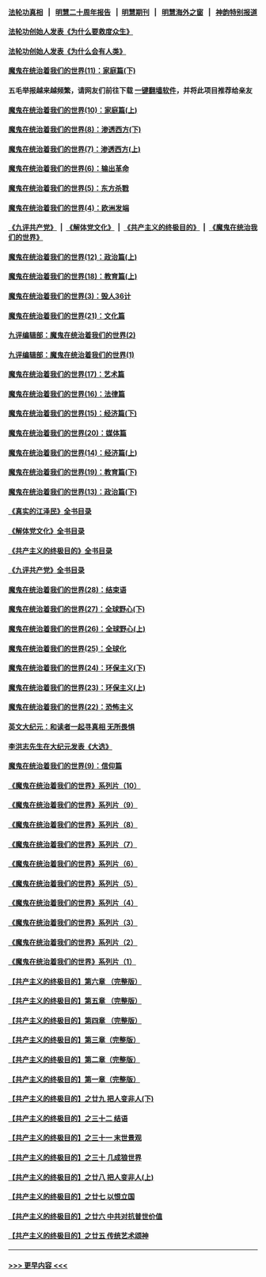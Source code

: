 #### [法轮功真相](https://github.com/gfw-breaker/truth/blob/master/README.md?t=0) &nbsp;&nbsp;|&nbsp;&nbsp; [明慧二十周年报告](https://github.com/gfw-breaker/mh-reports/blob/master/README.md?t=0) &nbsp;&nbsp;|&nbsp;&nbsp;[明慧期刊](https://github.com/gfw-breaker/mh-qikan) &nbsp;&nbsp;|&nbsp;&nbsp; [明慧海外之窗](https://github.com/gfw-breaker/mh-news/blob/master/README.md?t=0) &nbsp;&nbsp;|&nbsp;&nbsp; [神韵特别报道](https://github.com/gfw-breaker/mh-news/blob/master/shenyun.md?t=0)
#### [法轮功创始人发表《为什么要救度众生》](../pages/nsc422/n13975246.md?t=04282144) 
#### [法轮功创始人发表《为什么会有人类》](../pages/nsc422/n13912117.md?t=04282144) 
#### [魔鬼在统治着我们的世界(11)：家庭篇(下)](../pages/nsc422/n10440961.md?t=04282144) 
#### 五毛举报越来越频繁，请网友们前往下载 [一键翻墙软件](https://github.com/gfw-breaker/ssr-accounts)，并将此项目推荐给亲友
#### [魔鬼在统治着我们的世界(10)：家庭篇(上)](../pages/nsc422/n10435448.md?t=04282144) 
#### [魔鬼在统治着我们的世界(8)：渗透西方(下)](../pages/nsc422/n10429603.md?t=04282144) 
#### [魔鬼在统治着我们的世界(7)：渗透西方(上)](../pages/nsc422/n10426013.md?t=04282144) 
#### [魔鬼在统治着我们的世界(6)：输出革命](../pages/nsc422/n10421536.md?t=04282144) 
#### [魔鬼在统治着我们的世界(5)：东方杀戮](../pages/nsc422/n10417707.md?t=04282144) 
#### [魔鬼在统治着我们的世界(4)：欧洲发端](../pages/nsc422/n10414890.md?t=04282144) 
#### [《九评共产党》](https://github.com/begood0513/9ping.md/blob/master/README.md) &nbsp;|&nbsp; [《解体党文化》](../../../../jtdwh.md/blob/master/README.md)  &nbsp;|&nbsp; [《共产主义的终极目的》](../../../../gczydzjmd.md/blob/master/README.md) &nbsp;|&nbsp; [《魔鬼在统治我们的世界》](../../../../mgztzwmdsj.md/blob/master/README.md) 
#### [魔鬼在统治着我们的世界(12)：政治篇(上)](../pages/nsc422/n10444576.md?t=04282144) 
#### [魔鬼在统治着我们的世界(18)：教育篇(上)](../pages/nsc422/n10526970.md?t=04282144) 
#### [魔鬼在统治着我们的世界(3)：毁人36计](../pages/nsc422/n10411583.md?t=04282144) 
#### [魔鬼在统治着我们的世界(21)：文化篇](../pages/nsc422/n10597706.md?t=04282144) 
#### [九评编辑部：魔鬼在统治着我们的世界(2)](../pages/nsc422/n10410036.md?t=04282144) 
#### [九评编辑部：魔鬼在统治着我们的世界(1)](../pages/nsc422/n10406825.md?t=04282144) 
#### [魔鬼在统治着我们的世界(17)：艺术篇](../pages/nsc422/n10499093.md?t=04282144) 
#### [魔鬼在统治着我们的世界(16)：法律篇](../pages/nsc422/n10485969.md?t=04282144) 
#### [魔鬼在统治着我们的世界(15)：经济篇(下)](../pages/nsc422/n10469975.md?t=04282144) 
#### [魔鬼在统治着我们的世界(20)：媒体篇](../pages/nsc422/n10586579.md?t=04282144) 
#### [魔鬼在统治着我们的世界(14)：经济篇(上)](../pages/nsc422/n10457370.md?t=04282144) 
#### [魔鬼在统治着我们的世界(19)：教育篇(下)](../pages/nsc422/n10564808.md?t=04282144) 
#### [魔鬼在统治着我们的世界(13)：政治篇(下)](../pages/nsc422/n10448270.md?t=04282144) 
#### [《真实的江泽民》全书目录](../pages/nsc422/n13721399.md?t=04282144) 
#### [《解体党文化》全书目录](../pages/nsc422/n13721157.md?t=04282144) 
#### [《共产主义的终极目的》全书目录](../pages/nsc422/n13721048.md?t=04282144) 
#### [《九评共产党》全书目录](../pages/nsc422/n13708085.md?t=04282144) 
#### [魔鬼在统治着我们的世界(28)：结束语](../pages/nsc422/n10936246.md?t=04282144) 
#### [魔鬼在统治着我们的世界(27)：全球野心(下)](../pages/nsc422/n10928319.md?t=04282144) 
#### [魔鬼在统治着我们的世界(26)：全球野心(上)](../pages/nsc422/n10900318.md?t=04282144) 
#### [魔鬼在统治着我们的世界(25)：全球化](../pages/nsc422/n10788205.md?t=04282144) 
#### [魔鬼在统治着我们的世界(24)：环保主义(下)](../pages/nsc422/n10695307.md?t=04282144) 
#### [魔鬼在统治着我们的世界(23)：环保主义(上)](../pages/nsc422/n10688613.md?t=04282144) 
#### [魔鬼在统治着我们的世界(22)：恐怖主义](../pages/nsc422/n10614727.md?t=04282144) 
#### [英文大纪元：和读者一起寻真相 无所畏惧](../pages/nsc422/n12542027.md?t=04282144) 
#### [李洪志先生在大纪元发表《大选》](../pages/nsc422/n12534746.md?t=04282144) 
#### [魔鬼在统治着我们的世界(9)：信仰篇](../pages/nsc422/n10432159.md?t=04282144) 
#### [《魔鬼在统治着我们的世界》系列片（10）](../pages/nsc422/n12292670.md?t=04282144) 
#### [《魔鬼在统治着我们的世界》系列片（9）](../pages/nsc422/n12290859.md?t=04282144) 
#### [《魔鬼在统治着我们的世界》系列片（8）](../pages/nsc422/n12287445.md?t=04282144) 
#### [《魔鬼在统治着我们的世界》系列片（7）](../pages/nsc422/n12283425.md?t=04282144) 
#### [《魔鬼在统治着我们的世界》系列片（6）](../pages/nsc422/n12282314.md?t=04282144) 
#### [《魔鬼在统治着我们的世界》系列片（5）](../pages/nsc422/n12281419.md?t=04282144) 
#### [《魔鬼在统治着我们的世界》系列片（4）](../pages/nsc422/n12274024.md?t=04282144) 
#### [《魔鬼在统治着我们的世界》系列片（3）](../pages/nsc422/n12271322.md?t=04282144) 
#### [《魔鬼在统治着我们的世界》系列片（2）](../pages/nsc422/n12269049.md?t=04282144) 
#### [《魔鬼在统治着我们的世界》系列片（1）](../pages/nsc422/n12267575.md?t=04282144) 
#### [【共产主义的终极目的】第六章 （完整版）](../pages/nsc422/n11428913.md?t=04282144) 
#### [【共产主义的终极目的】第五章 （完整版）](../pages/nsc422/n11428912.md?t=04282144) 
#### [【共产主义的终极目的】第四章 （完整版）](../pages/nsc422/n11428907.md?t=04282144) 
#### [【共产主义的终极目的】第三章（完整版）](../pages/nsc422/n11428848.md?t=04282144) 
#### [【共产主义的终极目的】第二章（完整版）](../pages/nsc422/n11428831.md?t=04282144) 
#### [【共产主义的终极目的】第一章（完整版）](../pages/nsc422/n11417651.md?t=04282144) 
#### [【共产主义的终极目的】之廿九 把人变非人(下)](../pages/nsc422/n11344140.md?t=04282144) 
#### [【共产主义的终极目的】之三十二 结语](../pages/nsc422/n11360535.md?t=04282144) 
#### [【共产主义的终极目的】之三十一 末世景观](../pages/nsc422/n11351129.md?t=04282144) 
#### [【共产主义的终极目的】之三十 几成狼世界](../pages/nsc422/n11348280.md?t=04282144) 
#### [【共产主义的终极目的】之廿八 把人变非人(上)](../pages/nsc422/n11340492.md?t=04282144) 
#### [【共产主义的终极目的】之廿七 以恨立国](../pages/nsc422/n11336944.md?t=04282144) 
#### [【共产主义的终极目的】之廿六 中共对抗普世价值](../pages/nsc422/n11324785.md?t=04282144) 
#### [【共产主义的终极目的】之廿五 传统艺术颂神](../pages/nsc422/n11296396.md?t=04282144) 

----
#### [ >>> 更早内容 <<< ](../indexes/nsc422-earlier.md)
